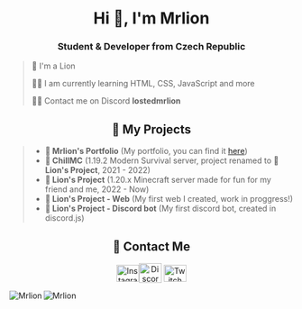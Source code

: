 <h1 align="center">Hi 👋, I'm Mrlion</h1>
<h3 align="center">Student & Developer from Czech Republic</h3>

  > 🦁 I'm a Lion
  >
  > 👨‍🎓 I am currently learning HTML, CSS, JavaScript and more
  >
  > 👨‍💻 Contact me on Discord **lostedmrlion**

<h2 align="center">💼 My Projects</h2>

> * **🦁 Mrlion's Portfolio** (My portfolio, you can find it [here](https://mrlion.lionsproject.eu/)) 
> * **🌌 ChillMC** (1.19.2 Modern Survival server, project renamed to **🦁 Lion's Project**, 2021 - 2022)
> * **🦁 Lion's Project** (1.20.x Minecraft server made for fun for my friend and me, 2022 - Now)
> * **🦁 Lion's Project - Web** (My first web I created, work in proggress!)
> * **🦁 Lion's Project - Discord bot** (My first discord bot, created in discord.js)
<h2 align="center">📱 Contact Me</h2>
<p align="middle">
<a href="https://www.instagram.com/real.mrlion/" target="blank"><img align="center" src="https://raw.githubusercontent.com/rahuldkjain/github-profile-readme-generator/master/src/images/icons/Social/instagram.svg" alt="Instagram" height="30" width="40" /></a
<a href="https://discord.gg/sWvj5M6e7W" target="blank"><img align="center" src="https://raw.githubusercontent.com/rahuldkjain/github-profile-readme-generator/master/src/images/icons/Social/discord.svg" alt="Discord" height="35" width="40" /></a>
<a href="https://www.twitch.tv/lostedmrlion" target="blank"><img align="center" src="https://raw.githubusercontent.com/rahuldkjain/github-profile-readme-generator/master/src/images/icons/Social/twitch.svg" alt="Twitch" height="30" width="40" /></a>

<p><img align="left" src="https://github-readme-stats.vercel.app/api/top-langs?username=L0stedMrlion&show_icons=true&locale=en&layout=compact" alt="Mrlion" /></p>

<p><img align="center" src="https://github-readme-stats.vercel.app/api?username=L0stedMrlion&show_icons=true&locale=en" alt="Mrlion" /></p>

